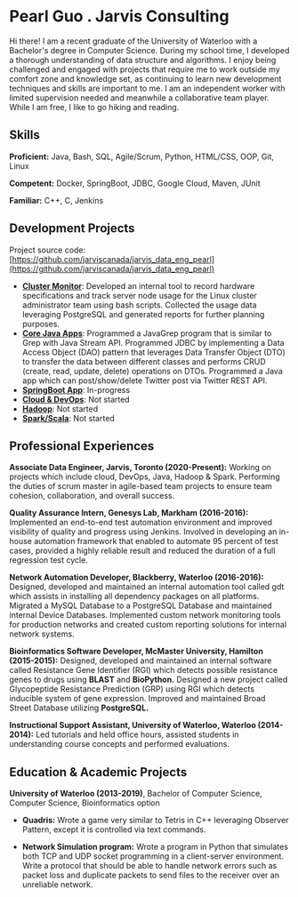 
# Pearl Guo . Jarvis Consulting

Hi there! I am a recent graduate of the University of Waterloo with a Bachelor's degree in Computer Science. During my school time, I developed a thorough understanding of data structure and algorithms. I enjoy being challenged and engaged with projects that require me to work outside my comfort zone and knowledge set, as continuing to learn new development techniques and skills are important to me. I am an independent worker with limited supervision needed and meanwhile a collaborative team player. While I am free, I like to go hiking and reading.

## Skills


**Proficient:** Java, Bash, SQL, Agile/Scrum, Python, HTML/CSS, OOP, Git, Linux


**Competent:** Docker, SpringBoot, JDBC, Google Cloud, Maven, JUnit


**Familiar:** C++, C, Jenkins

## Development Projects


Project source code: [https://github.com/jarviscanada/jarvis_data_eng_pearl](https://github.com/jarviscanada/jarvis_data_eng_pearl)

- **[Cluster Monitor](./linux_sql)**: Developed an internal tool to record hardware specifications and track server node usage for the Linux cluster administrator team using bash scripts. Collected the usage data leveraging PostgreSQL and generated reports for further planning purposes.
- **[Core Java Apps](./core_java)**:  Programmed a JavaGrep program that is similar to Grep with Java Stream API. Programmed JDBC by implementing a Data Access Object (DAO) pattern that leverages Data Transfer Object (DTO) to transfer the data between different classes and performs CRUD (create, read, update, delete) operations on DTOs. Programmed a Java app which can post/show/delete Twitter post via Twitter REST API.
- **[SpringBoot App](./springboot)**: In-progress
- **[Cloud & DevOps](./cloud_devops)**: Not started
- **[Hadoop](./hadoop)**: Not started
- **[Spark/Scala](./spark)**:  Not started

## Professional Experiences


**Associate Data Engineer,  Jarvis, Toronto (2020-Present):** Working on projects which include cloud, DevOps, Java, Hadoop & Spark. Performing the duties of scrum master in agile-based team projects to ensure team cohesion, collaboration, and overall success.

**Quality Assurance Intern,  Genesys Lab, Markham (2016-2016):** Implemented an end-to-end test automation environment and improved visibility of quality and progress using Jenkins. Involved in developing an in-house automation framework that enabled to automate 95 percent of test cases, provided a highly reliable result and reduced the duration of a full regression test cycle.

**Network Automation Developer,  Blackberry, Waterloo (2016-2016):** Designed, developed and maintained an internal automation tool called gdt which assists in installing all dependency packages on all platforms. Migrated a MySQL Database to a PostgreSQL Database and maintained internal Device Databases. Implemented custom network monitoring tools for production networks and created custom reporting solutions for internal network systems.

**Bioinformatics Software Developer,  McMaster University, Hamilton (2015-2015):** Designed, developed and maintained an internal software called Resistance Gene Identifier (RGI) which detects possible resistance genes to drugs using **BLAST** and **BioPython.** Designed a new project called Glycopeptide Resistance Prediction (GRP) using RGI which detects inducible system of gene expression. Improved and maintained Broad Street Database utilizing **PostgreSQL.**

**Instructional Support Assistant,  University of Waterloo, Waterloo (2014-2014):** Led tutorials and held office hours, assisted students in understanding course concepts and performed evaluations.

## Education & Academic Projects

**University of Waterloo (2013-2019)**, Bachelor of Computer Science, Computer Science, Bioinformatics option

- **Quadris:** Wrote a game very similar to Tetris in C++ leveraging Observer Pattern, except it is controlled via text commands.

- **Network Simulation program:** Wrote a program in Python that simulates both TCP and UDP socket programming in a client-server environment. Write a protocol that should be able to handle network errors such as packet loss and duplicate packets to send files to the receiver over an unreliable network.
